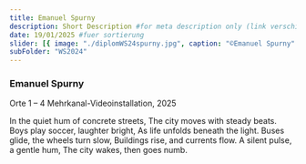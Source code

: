 ```yaml
---
title: Emanuel Spurny
description: Short Description #for meta description only (link verschicken etc. nicht auf der seite zu sehen)
date: 19/01/2025 #fuer sortierung
slider: [{ image: "./diplomWS24spurny.jpg", caption: "©Emanuel Spurny" }]
subFolder: "WS2024"
---
```


### Emanuel Spurny

Orte 1 – 4
Mehrkanal-Videoinstallation, 2025

In the quiet hum of concrete streets,
The city moves with steady beats.
Boys play soccer, laughter bright,
As life unfolds beneath the light.
Buses glide, the wheels turn slow,
Buildings rise, and currents flow.
A silent pulse, a gentle hum,
The city wakes, then goes numb.
